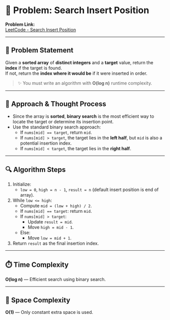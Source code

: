 # 🔗 Problem: Search Insert Position

**Problem Link:**  
[LeetCode - Search Insert Position](https://leetcode.com/problems/search-insert-position/)

---

## 📄 Problem Statement

Given a **sorted array** of **distinct integers** and a **target** value, return the **index** if the target is found.  
If not, return the **index where it would be** if it were inserted in order.

> ✨ You must write an algorithm with **O(log n)** runtime complexity.

---

## 🧠 Approach & Thought Process

- Since the array is **sorted**, **binary search** is the most efficient way to locate the target or determine its insertion point.
- Use the standard binary search approach:
  - If `nums[mid] == target`, return `mid`.
  - If `nums[mid] > target`, the target lies in the **left half**, but `mid` is also a potential insertion index.
  - If `nums[mid] < target`, the target lies in the **right half**.

---

## 🔍 Algorithm Steps

1. Initialize:
   - `low = 0`, `high = n - 1`, `result = n` (default insert position is end of array).
2. While `low <= high`:
   - Compute `mid = (low + high) / 2`.
   - If `nums[mid] == target`: return `mid`.
   - If `nums[mid] > target`:
     - Update `result = mid`.
     - Move `high = mid - 1`.
   - Else:
     - Move `low = mid + 1`.
3. Return `result` as the final insertion index.

---

## ⏱️ Time Complexity

**O(log n)** — Efficient search using binary search.

---

## 🧮 Space Complexity

**O(1)** — Only constant extra space is used.
